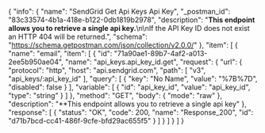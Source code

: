 {
  "info": {
    "name": "SendGrid Get Api Keys Api Key",
    "_postman_id": "83c33574-4b1a-418e-b122-0db1819b2978",
    "description": "**This endpoint allows you to retrieve a single api key.**\n\nIf the API Key ID does not exist an HTTP 404 will be returned.",
    "schema": "https://schema.getpostman.com/json/collection/v2.0.0/"
  },
  "item": [
    {
      "name": "email",
      "item": [
        {
          "id": "71a90ae1-89b7-4af2-a013-2ee5b950ae04",
          "name": "api_keys.api_key_id.get",
          "request": {
            "url": {
              "protocol": "http",
              "host": "api.sendgrid.com",
              "path": [
                "v3",
                "api_keys/:api_key_id"
              ],
              "query": [
                {
                  "key": "No Name",
                  "value": "%7B%7D",
                  "disabled": false
                }
              ],
              "variable": [
                {
                  "id": "api_key_id",
                  "value": "api_key_id",
                  "type": "string"
                }
              ]
            },
            "method": "GET",
            "body": {
              "mode": "raw"
            },
            "description": "**This endpoint allows you to retrieve a single api key"
          },
          "response": [
            {
              "status": "OK",
              "code": 200,
              "name": "Response_200",
              "id": "d71b7bcd-cc41-486f-9cfe-bfd29ac655f5"
            }
          ]
        }
      ]
    }
  ]
}